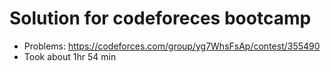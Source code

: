 # Solution for codeforeces bootcamp
- Problems: https://codeforces.com/group/yg7WhsFsAp/contest/355490
- Took about 1hr 54 min
